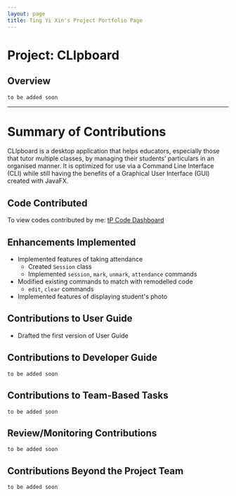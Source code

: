 ```yaml
---
layout: page
title: Ting Yi Xin's Project Portfolio Page
---
```

# Project: CLIpboard
## Overview
`to be added soon`

---
# Summary of Contributions
CLIpboard is a desktop application that helps educators, especially those that tutor multiple classes, by managing their students’ particulars in an organised manner.
It is optimized for use via a Command Line Interface (CLI) while still having the benefits of a Graphical User Interface (GUI) created with JavaFX.

## Code Contributed
To view codes contributed by me: [tP Code Dashboard](https://nus-cs2103-ay2223s2.github.io/tp-dashboard/?search=tyx021&breakdown=true)

## Enhancements Implemented
* Implemented features of taking attendance
  * Created `Session` class
  * Implemented `session`, `mark`, `unmark`, `attendance` commands
* Modified existing commands to match with remodelled code
  * `edit`, `clear` commands
* Implemented features of displaying student's photo


## Contributions to User Guide
* Drafted the first version of User Guide

## Contributions to Developer Guide
`to be added soon`

## Contributions to Team-Based Tasks
`to be added soon`

## Review/Monitoring Contributions
`to be added soon`

## Contributions Beyond the Project Team
`to be added soon`
